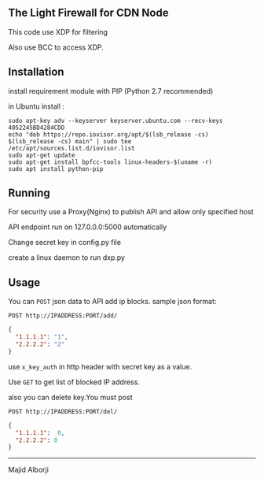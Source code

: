 The Light Firewall for CDN Node
---

This code use XDP for filtering

Also use BCC to access XDP.

Installation
----
install requirement module with PIP (Python 2.7 recommended)

in Ubuntu install :

```
sudo apt-key adv --keyserver keyserver.ubuntu.com --recv-keys 4052245BD4284CDD
echo "deb https://repo.iovisor.org/apt/$(lsb_release -cs) $(lsb_release -cs) main" | sudo tee /etc/apt/sources.list.d/iovisor.list
sudo apt-get update
sudo apt-get install bpfcc-tools linux-headers-$(uname -r)
sudo apt install python-pip
```


Running
------
For security use a Proxy(Nginx) to publish API and allow only specified host

API endpoint run on 127.0.0.0:5000 automatically

Change secret key in config.py file

create a linux daemon to run dxp.py



Usage
----
You can `POST` json data to API add ip blocks.
sample json format:
 
 ```POST http://IPADDRESS:PORT/add/ ```

```json
{
  "1.1.1.1": "1",
  "2.2.2.2": "2"
}

```
use `x_key_auth` in http header with secret key as a value.


Use `GET` to get list of blocked IP address.


also you can delete key.You must post 

 ```POST http://IPADDRESS:PORT/del/ ```

```json
{
  "1.1.1.1":  0,
  "2.2.2.2": 0
}

```

----


Majid Alborji

